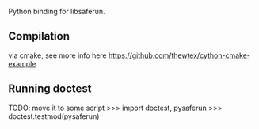 Python binding for libsaferun.

## Compilation
via cmake, see more info here https://github.com/thewtex/cython-cmake-example

## Running doctest
TODO: move it to some script
    >>> import doctest, pysaferun
    >>> doctest.testmod(pysaferun)
